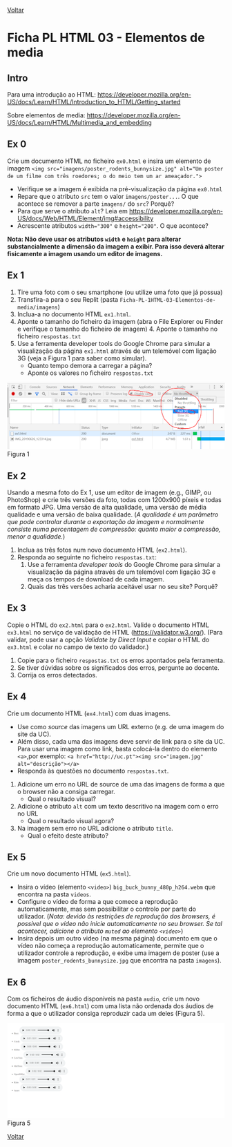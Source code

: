 [Voltar](../main.md)

# Ficha PL HTML 03 - Elementos de media

## Intro
Para uma introdução ao HTML: https://developer.mozilla.org/en-US/docs/Learn/HTML/Introduction_to_HTML/Getting_started

Sobre elementos de media: https://developer.mozilla.org/en-US/docs/Learn/HTML/Multimedia_and_embedding


## Ex 0
Crie um documento HTML no ficheiro `ex0.html` e insira um elemento de imagem `<img src="imagens/poster_rodents_bunnysize.jpg" alt="Um poster de um filme com três roedores; o do meio tem um ar ameaçador.">`

- Verifique se a imagem é exibida na pré-visualização da página `ex0.html`
- Repare que o atributo `src` tem o valor `imagens/poster...`. O que acontece se remover a parte `imagens/` do `src`? Porquê?
- Para que serve o atributo `alt`? Leia em https://developer.mozilla.org/en-US/docs/Web/HTML/Element/img#accessibility
- Acrescente atributos `width="300"` e `height="200"`. O que acontece?

**Nota: Não deve usar os atributos `width` e `height` para alterar substancialmente a dimensão da imagem a exibir. Para isso deverá alterar fisicamente a imagem usando um editor de imagens.**

## Ex 1

1. Tire uma foto com o seu smartphone (ou utilize uma foto que já possua)
2. Transfira-a para o seu Replit (pasta `Ficha-PL-1HTML-03-Elementos-de-media/imagens`)
3. Inclua-a no documento HTML `ex1.html`.
1. Aponte o tamanho do ficheiro da imagem (abra o File Explorer ou Finder e verifique o tamanho do ficheiro de imagem)
   4. Aponte o tamanho no ficheiro `respostas.txt`
4. Use a ferramenta developer tools do Google Chrome para simular a visualização da página `ex1.html` através de um telemóvel com ligação 3G (veja a Figura 1 para saber como simular). 
   - Quanto tempo demora a carregar a página?
   - Aponte os valores no ficheiro `respostas.txt`

![](assets/fig1.png)
Figura 1


## Ex 2
Usando a mesma foto do Ex 1, use um editor de imagem (e.g., GIMP, ou PhotoShop) e crie três versões da foto, todas com 1200x900 píxeis e todas em formato JPG. Uma versão de alta qualidade, uma versão de média qualidade e uma versão de baixa qualidade. (_A qualidade é um parâmetro que pode controlar durante a exportação da imagem e normalmente consiste numa percentagem de compressão: quanto maior a compressão, menor a qualidade._)

1. Inclua as três fotos num novo documento HTML (`ex2.html`).
2. Responda ao seguinte no ficheiro `respostas.txt`:
     1. Use a ferramenta _developer tools_ do Google Chrome para simular a visualização da página através de um telemóvel com ligação 3G e meça os tempos de download de cada imagem.
     4. Quais das três versões acharia aceitável usar no seu site? Porquê?


## Ex 3
Copie o HTML do `ex2.html` para o `ex2.html`.
Valide o documento HTML `ex3.html` no serviço de validação de HTML (https://validator.w3.org/). (Para validar, pode usar a opção _Validate by Direct Input_ e copiar o HTML do `ex3.html` e colar no campo de texto do validador.)

1. Copie para o ficheiro `respostas.txt` os erros apontados pela ferramenta.
2. Se tiver dúvidas sobre os significados dos erros, pergunte ao docente.
3. Corrija os erros detectados.


## Ex 4
Crie um documento HTML (`ex4.html`) com duas imagens. 
- Use como _source_ das imagens um URL externo (e.g. de uma imagem do site da UC).
- Além disso, cada uma das imagens deve servir de link para o site da UC. Para usar uma imagem como link, basta colocá-la dentro do elemento `<a>`,por exemplo: `<a href="http://uc.pt"><img src="imagem.jpg" alt="descrição"></a>`
- Responda às questões no documento `respostas.txt`. 

1. Adicione um erro no URL de source de uma das imagens de forma a que o browser não a consiga carregar.
   - Qual o resultado visual?
2. Adicione o atributo `alt` com um texto descritivo na imagem com o erro no URL
   - Qual o resultado visual agora?
3. Na imagem sem erro no URL adicione o atributo `title`.
   - Qual o efeito deste atributo?


## Ex 5
Crie um novo documento HTML (`ex5.html`).
- Insira o vídeo (elemento `<video>`) `big_buck_bunny_480p_h264.webm` que encontra na pasta `videos`.
- Configure o vídeo de forma a que comece a reprodução automaticamente, mas sem possibilitar o controlo por parte do utilizador. (*Nota: devido às restrições de reprodução dos browsers, é possível que o vídeo não inicie automaticamente no seu browser. Se tal acontecer, adicione o atributo `muted` ao elemento `<video>`*)
- Insira depois um outro video (na mesma página) documento em que o vídeo não começa a reprodução automaticamente, permite que o utilizador controle a reprodução, e exibe uma imagem de poster (use a imagem `poster_rodents_bunnysize.jpg` que encontra na pasta `imagens`).

## Ex 6
Com os ficheiros de áudio disponíveis na pasta `audio`, crie um novo documento HTML (`ex6.html`) com uma lista não ordenada dos áudios de forma a que o utilizador consiga reproduzir cada um deles (Figura 5).

![](assets/fig5.png)
Figura 5


[Voltar](../main.md)